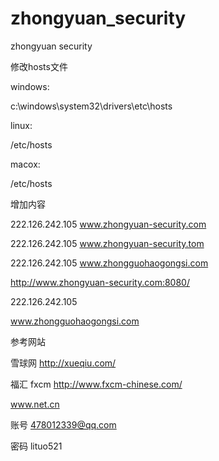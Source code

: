 zhongyuan_security
==================

zhongyuan security

修改hosts文件

windows:

c:\windows\system32\drivers\etc\hosts

linux:

/etc/hosts

macox:

/etc/hosts

增加内容

222.126.242.105 www.zhongyuan-security.com

222.126.242.105 www.zhongyuan-security.tom

222.126.242.105 www.zhongguohaogongsi.com

http://www.zhongyuan-security.com:8080/

222.126.242.105

www.zhongguohaogongsi.com

参考网站

雪球网 http://xueqiu.com/

福汇 fxcm http://www.fxcm-chinese.com/

www.net.cn

账号 478012339@qq.com

密码 lituo521

